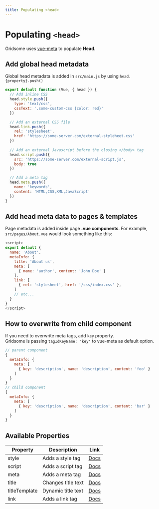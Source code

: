```yaml
---
title: Populating <head>
---
```

# Populating `<head>`
Gridsome uses [vue-meta](https://github.com/nuxt/vue-meta) to populate **Head**.

## Add global head metadata
Global head metadata is added in `src/main.js` by using `head.{property}.push()`

```js
export default function (Vue, { head }) {
  // Add inline CSS
  head.style.push({
    type: 'text/css',
    cssText: '.some-custom-css {color: red}'
  })

  // Add an external CSS file
  head.link.push({
    rel: 'stylesheet',
    href: 'https://some-server.com/external-styleheet.css'
  })
  
  // Add an external Javascript before the closing </body> tag
  head.script.push({
    src: 'https://some-server.com/external-script.js',
    body: true
  })

  // Add a meta tag
  head.meta.push({
    name: 'keywords',
    content: 'HTML,CSS,XML,JavaScript'
  })
}
```

## Add head meta data to pages & templates
Page metadata is added inside page **.vue components**.
For example, `src/pages/About.vue` would look something like this:

```js
<script>
export default {
  name: 'About',
  metaInfo: {
    title: 'About us',
    meta: [
      { name: 'author', content: 'John Doe' }
    ],
    link: [
      { rel: 'stylesheet', href: '/css/index.css' },
    ]
    // etc...
  }
}
</script>
```

## How to overwrite from child component

If you need to overwrite meta tags, add `key` property.  
Gridsome is passing `tagIdKeyName: 'key'` to vue-meta as default option.  

```js
// parent component
{
  metaInfo: {
    meta: [
      { key: 'description', name: 'description', content: 'foo' }
    ]
  }
}
// child component
{
  metaInfo: {
    meta: [
      { key: 'description', name: 'description', content: 'bar' }
    ]
  }
}
```

## Available Properties

|Property  | Description | Link
|----------|-------|---------------
|style | Adds a style tag |[Docs](https://github.com/nuxt/vue-meta/tree/master/docs/api#style)
|script | Adds a script tag | [Docs](https://github.com/nuxt/vue-meta/tree/master/docs/api#script)
|meta  | Adds a meta tag | [Docs](https://github.com/nuxt/vue-meta/tree/master/docs/api#meta)
|title | Changes title text | [Docs](https://github.com/nuxt/vue-meta/tree/master/docs/api#title)
|titleTemplate | Dynamic title text |  [Docs](https://github.com/nuxt/vue-meta/tree/master/docs/api#titletemplate)
|link  | Adds a link tag | [Docs](https://github.com/nuxt/vue-meta/tree/master/docs/api#link)
